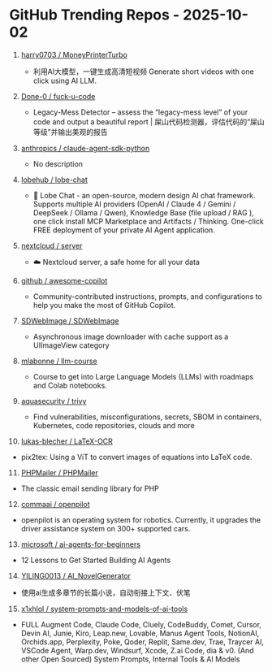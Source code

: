 # GitHub Trending Repos - 2025-10-02

1. [harry0703 /    MoneyPrinterTurbo](https://github.com/harry0703/MoneyPrinterTurbo)
   - 利用AI大模型，一键生成高清短视频 Generate short videos with one click using AI LLM.

2. [Done-0 /    fuck-u-code](https://github.com/Done-0/fuck-u-code)
   - Legacy-Mess Detector – assess the “legacy-mess level” of your code and output a beautiful report | 屎山代码检测器，评估代码的“屎山等级”并输出美观的报告

3. [anthropics /    claude-agent-sdk-python](https://github.com/anthropics/claude-agent-sdk-python)
   - No description

4. [lobehub /    lobe-chat](https://github.com/lobehub/lobe-chat)
   - 🤯 Lobe Chat - an open-source, modern design AI chat framework. Supports multiple AI providers (OpenAI / Claude 4 / Gemini / DeepSeek / Ollama / Qwen), Knowledge Base (file upload / RAG ), one click install MCP Marketplace and Artifacts / Thinking. One-click FREE deployment of your private AI Agent application.

5. [nextcloud /    server](https://github.com/nextcloud/server)
   - ☁️ Nextcloud server, a safe home for all your data

6. [github /    awesome-copilot](https://github.com/github/awesome-copilot)
   - Community-contributed instructions, prompts, and configurations to help you make the most of GitHub Copilot.

7. [SDWebImage /    SDWebImage](https://github.com/SDWebImage/SDWebImage)
   - Asynchronous image downloader with cache support as a UIImageView category

8. [mlabonne /    llm-course](https://github.com/mlabonne/llm-course)
   - Course to get into Large Language Models (LLMs) with roadmaps and Colab notebooks.

9. [aquasecurity /    trivy](https://github.com/aquasecurity/trivy)
   - Find vulnerabilities, misconfigurations, secrets, SBOM in containers, Kubernetes, code repositories, clouds and more

10. [lukas-blecher /    LaTeX-OCR](https://github.com/lukas-blecher/LaTeX-OCR)
   - pix2tex: Using a ViT to convert images of equations into LaTeX code.

11. [PHPMailer /    PHPMailer](https://github.com/PHPMailer/PHPMailer)
   - The classic email sending library for PHP

12. [commaai /    openpilot](https://github.com/commaai/openpilot)
   - openpilot is an operating system for robotics. Currently, it upgrades the driver assistance system on 300+ supported cars.

13. [microsoft /    ai-agents-for-beginners](https://github.com/microsoft/ai-agents-for-beginners)
   - 12 Lessons to Get Started Building AI Agents

14. [YILING0013 /    AI_NovelGenerator](https://github.com/YILING0013/AI_NovelGenerator)
   - 使用ai生成多章节的长篇小说，自动衔接上下文、伏笔

15. [x1xhlol /    system-prompts-and-models-of-ai-tools](https://github.com/x1xhlol/system-prompts-and-models-of-ai-tools)
   - FULL Augment Code, Claude Code, Cluely, CodeBuddy, Comet, Cursor, Devin AI, Junie, Kiro, Leap.new, Lovable, Manus Agent Tools, NotionAI, Orchids.app, Perplexity, Poke, Qoder, Replit, Same.dev, Trae, Traycer AI, VSCode Agent, Warp.dev, Windsurf, Xcode, Z.ai Code, dia & v0. (And other Open Sourced) System Prompts, Internal Tools & AI Models

